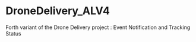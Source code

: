 # DroneDelivery_ALV4
Forth variant of the Drone Delivery project : Event Notification and Tracking Status

